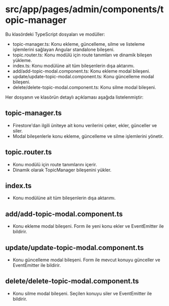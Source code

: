 # src/app/pages/admin/components/topic-manager

Bu klasördeki TypeScript dosyaları ve modüller:

- topic-manager.ts: Konu ekleme, güncelleme, silme ve listeleme işlemlerini sağlayan Angular standalone bileşeni.
- topic.router.ts: Konu modülü için route tanımları ve dinamik bileşen yükleme.
- index.ts: Konu modülüne ait tüm bileşenlerin dışa aktarımı.
- add/add-topic-modal.component.ts: Konu ekleme modal bileşeni.
- update/update-topic-modal.component.ts: Konu güncelleme modal bileşeni.
- delete/delete-topic-modal.component.ts: Konu silme modal bileşeni.

Her dosyanın ve klasörün detaylı açıklaması aşağıda listelenmiştir:

## topic-manager.ts
- Firestore'dan ilgili üniteye ait konu verilerini çeker, ekler, günceller ve siler.
- Modal bileşenlerle konu ekleme, güncelleme ve silme işlemlerini yönetir.

## topic.router.ts
- Konu modülü için route tanımlarını içerir.
- Dinamik olarak TopicManager bileşenini yükler.

## index.ts
- Konu modülüne ait tüm bileşenlerin dışa aktarımı.

## add/add-topic-modal.component.ts
- Konu ekleme modal bileşeni. Form ile yeni konu ekler ve EventEmitter ile bildirir.

## update/update-topic-modal.component.ts
- Konu güncelleme modal bileşeni. Form ile mevcut konuyu günceller ve EventEmitter ile bildirir.

## delete/delete-topic-modal.component.ts
- Konu silme modal bileşeni. Seçilen konuyu siler ve EventEmitter ile bildirir.
